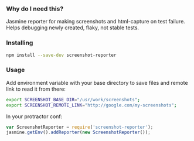### Why do I need this?

Jasmine reporter for making screenshots and html-capture on test failure. Helps debugging newly created, flaky, not stable tests.

### Installing

```sh
npm install --save-dev screenshot-reporter
```

### Usage

Add environment variable with your base directory to save files and remote link to read it from there:
```sh
export SCREENSHOT_BASE_DIR="/usr/work/screenshots";
export SCREENSHOT_REMOTE_LINK="http://google.com/my-screenshots";
```

In your protractor conf:
```js
var ScreenshotReporter = require('screenshot-reporter');
jasmine.getEnv().addReporter(new ScreenshotReporter());
```
